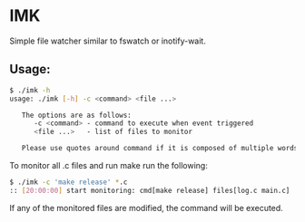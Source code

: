 IMK
============
Simple file watcher similar to fswatch or inotify-wait.


Usage:
------
```bash
$ ./imk -h
usage: ./imk [-h] -c <command> <file ...>

   The options are as follows:
      -c <command> - command to execute when event triggered
      <file ...>   - list of files to monitor

   Please use quotes around command if it is composed of multiple words
```

To monitor all .c files and run make run the following:

```bash
$ ./imk -c 'make release' *.c
:: [20:00:00] start monitoring: cmd[make release] files[log.c main.c]
```

If any of the monitored files are modified, the command will be executed.
